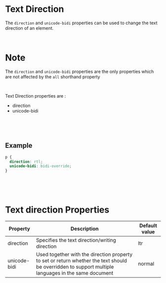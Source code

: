 # Text Direction

The `direction` and `unicode-bidi` properties can be used to change the text direction of an element.

&nbsp;

# Note

The `direction` and `unicode-bidi` properties are the only properties which are not affected by the `all` shorthand property

&nbsp;

Text Direction properties are :

- direction
- unicode-bidi

&nbsp;

&nbsp;

## Example

```css
p {
  direction: rtl;
  unicode-bidi: bidi-override;
}
```

&nbsp;

&nbsp;

# Text direction Properties

| Property     | Description                                                                                                                                         | Default value |
| ------------ | --------------------------------------------------------------------------------------------------------------------------------------------------- | ------------- |
| direction    | Specifies the text direction/writing direction                                                                                                      | ltr           |
| unicode-bidi | Used together with the direction property to set or return whether the text should be overridden to support multiple languages in the same document | normal        |
